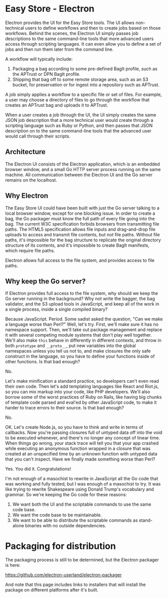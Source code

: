 # Easy Store - Electron

Electron provides the UI for the Easy Store tools. The UI allows non-technical users to define workflows and then to create jobs based on those workflows. Behind the scenes, the Electron UI simply passes job descriptions to the same command-line tools that more advanced users access through scripting languages. It can even allow you to define a set of jobs and then run them later from the command line.

A workflow will typically include:

1. Packaging a bag according to some pre-defined BagIt profile, such as the APTrust or DPN BagIt profile.
2. Shipping that bag off to some remote storage area, such as an S3 bucket, for preservation or for ingest into a repository such as APTrust.

A job simply applies a workflow to a specific file or set of files. For example, a user may choose a directory of files to go through the workflow that creates an APTrust bag and uploads it to APTrust.

When a user creates a job through the UI, the UI simply creates the same JSON job description that a more technical user would create through a scripting language such as Ruby or Python, and then passes that JSON description on to the same command-line tools that the advanced user would call through their scripts.

## Architecture

The Electron UI consists of the Electron application, which is an embedded browser window, and a small Go HTTP server process running on the same machine. All communication between the Electron UI and the Go server remains on the localhost.

## Why Electron

The Easy Store UI could have been built with just the Go server talking to a local browser window, except for one blocking issue. In order to create a bag, the Go packager must know the full path of every file going into the bag. The current W3C specification forbids browsers from transmitting file paths. The HTML5 specification allows file inputs and drag-and-drop file uploads to access and transmit file contents, but not file paths. Without file paths, it's impossible for the bag structure to replicate the original directory structure of its contents, and it's impossible to create BagIt manifests, which require file paths.

Electron allows full access to the file system, and provides access to file paths.

## Why keep the Go server?

If Electron provides full access to the file system, why should we keep the Go server running in the background? Why not write the bagger, the bag validator, and the S3 upload tools in JavaScript, and keep all of the work in a single process, inside a single compiled binary?

Because JavaScript. Period. Some sadist asked the question, "Can we make a language worse than Perl?" Well, let's try. First, we'll make sure it has no namespace support. Then, we'll take out package management and replace it with several competing module systems that don't play well together. We'll also make `this` behave in differently in different contexts, and throw in both `prototype` and `__proto__`, put new variables into the global namespaces unless you tell us not to, and make closures the only safe construct in the language, so you have to define your functions inside of other functions. Is that bad enough?

No.

Let's make minification a standard practice, so developers can't even read their own code. Then let's add templating languages like React and Riot.js, so you can mix markup into your code, like PHP developers. We'll also borrow some of the worst practices of Ruby on Rails, like having big chunks of template code parsed and eval'ed by other JavaScript code, to make it harder to trace errors to their source. Is that bad enough?

No.

OK. Let's create Node.js, so you have to think and write in terms of callbacks. Now you're passing closures full of untyped data off into the void to be executed whenever, and there's no longer any concept of linear time. When things go wrong, your stack trace will tell you that your app crashed while executing an anonymous function wrapped in a closure that was created at an unspecified time by an unknown function with untyped data that you can't inspect. Have we finally made something worse than Perl?

Yes. You did it. Congratulations!

I'm not enough of a masochist to rewrite in JavaScript all the Go code that was working and fully tested, but I was enough of a masochist to try. It was like trying to rewrite Shakespeare using Donald Trump's vocabulary and grammar. So we're keeping the Go code for these reasons:

1. We want both the UI and the scriptable commands to use the same code base.
2. We want the code base to be maintainable.
3. We want to be able to distribute the scriptable commands as stand-alone binaries with no outside dependencies.

# Packaging for distribution

The packaging process is still to be determined, but the Electron packager is here:

https://github.com/electron-userland/electron-packager

And note that this page includes links to installers that will install the package on different platforms after it's built.
